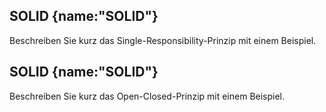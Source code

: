 ## SOLID {name:"SOLID"}
<p>Beschreiben Sie kurz das Single-Responsibility-Prinzip mit einem Beispiel.</p>

## SOLID {name:"SOLID"}
<p>Beschreiben Sie kurz das Open-Closed-Prinzip mit einem Beispiel.</p>
